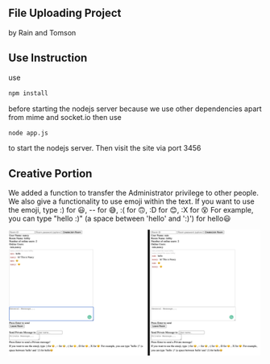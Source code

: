 
## File Uploading Project

   by Rain and Tomson


## Use Instruction
use
```sh
npm install
```
before starting the nodejs server because we use other dependencies apart from mime and socket.io
then use 
```sh
node app.js
```
to start the nodejs server. Then visit the site via port 3456


## Creative Portion
We added a function to transfer the Administrator privilege to other people. 
We also give a functionality to use emoji within the text.
If you want to use the emoji, type :) for 😃, -- for 😅, :( for 🙃, :D for 😊, :X for 😵
For example, you can type "hello :)" (a space between 'hello' and ':)') for hello😃

<img src="https://github.com/ohohRain/OnlineChatRoom/blob/main/Screen%20Shot%202021-11-17%20at%206.03.02%20PM.png" width="500" height="250">
